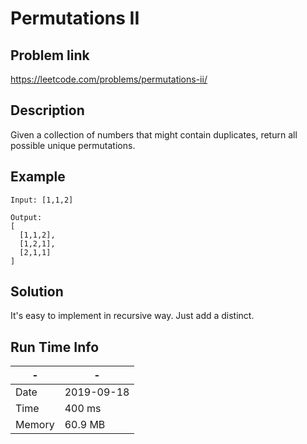 # Permutations II

## Problem link
https://leetcode.com/problems/permutations-ii/

## Description
Given a collection of numbers that might contain duplicates, return all possible unique permutations.
## Example


```
Input: [1,1,2]

Output:
[
  [1,1,2],
  [1,2,1],
  [2,1,1]
]
```





## Solution
It's easy to implement in recursive way.
Just add a distinct.

## Run Time Info

\- | \-
------------ | -------------
Date | 2019-09-18
Time |  400 ms
Memory | 60.9 MB	


